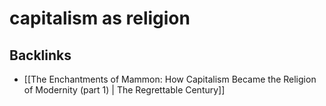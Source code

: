 # capitalism as religion



## Backlinks

-   [[The Enchantments of Mammon: How Capitalism Became the Religion of Modernity (part 1) | The Regrettable Century]]

